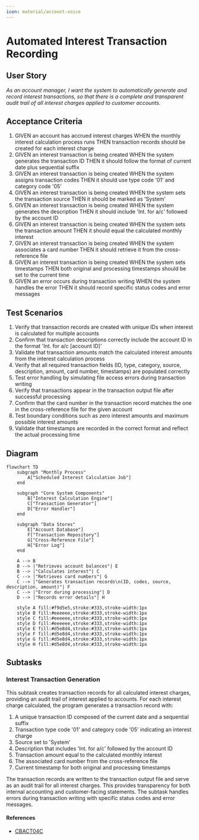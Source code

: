 ```yaml
---
icon: material/account-voice
---
```

# Automated Interest Transaction Recording

## User Story
_As an account manager, I want the system to automatically generate and record interest transactions, so that there is a complete and transparent audit trail of all interest charges applied to customer accounts._

## Acceptance Criteria
1. GIVEN an account has accrued interest charges WHEN the monthly interest calculation process runs THEN transaction records should be created for each interest charge
2. GIVEN an interest transaction is being created WHEN the system generates the transaction ID THEN it should follow the format of current date plus sequential suffix
3. GIVEN an interest transaction is being created WHEN the system assigns transaction codes THEN it should use type code '01' and category code '05'
4. GIVEN an interest transaction is being created WHEN the system sets the transaction source THEN it should be marked as 'System'
5. GIVEN an interest transaction is being created WHEN the system generates the description THEN it should include 'Int. for a/c' followed by the account ID
6. GIVEN an interest transaction is being created WHEN the system sets the transaction amount THEN it should equal the calculated monthly interest
7. GIVEN an interest transaction is being created WHEN the system associates a card number THEN it should retrieve it from the cross-reference file
8. GIVEN an interest transaction is being created WHEN the system sets timestamps THEN both original and processing timestamps should be set to the current time
9. GIVEN an error occurs during transaction writing WHEN the system handles the error THEN it should record specific status codes and error messages

## Test Scenarios
1. Verify that transaction records are created with unique IDs when interest is calculated for multiple accounts
2. Confirm that transaction descriptions correctly include the account ID in the format 'Int. for a/c [account ID]'
3. Validate that transaction amounts match the calculated interest amounts from the interest calculation process
4. Verify that all required transaction fields (ID, type, category, source, description, amount, card number, timestamps) are populated correctly
5. Test error handling by simulating file access errors during transaction writing
6. Verify that transactions appear in the transaction output file after successful processing
7. Confirm that the card number in the transaction record matches the one in the cross-reference file for the given account
8. Test boundary conditions such as zero interest amounts and maximum possible interest amounts
9. Validate that timestamps are recorded in the correct format and reflect the actual processing time

## Diagram
```mermaid
flowchart TD
    subgraph "Monthly Process"
        A["Scheduled Interest Calculation Job"]
    end

    subgraph "Core System Components"
        B["Interest Calculation Engine"]
        C["Transaction Generator"]
        D["Error Handler"]
    end

    subgraph "Data Stores"
        E["Account Database"]
        F["Transaction Repository"]
        G["Cross-Reference File"]
        H["Error Log"]
    end

    A --> B
    B --> |"Retrieves account balances"| E
    B --> |"Calculates interest"| C
    C --> |"Retrieves card numbers"| G
    C --> |"Generates transaction records\n(ID, codes, source, description, amount)"| F
    C --> |"Error during processing"| D
    D --> |"Records error details"| H
    
    style A fill:#f9d5e5,stroke:#333,stroke-width:1px
    style B fill:#eeeeee,stroke:#333,stroke-width:1px
    style C fill:#eeeeee,stroke:#333,stroke-width:1px
    style D fill:#eeeeee,stroke:#333,stroke-width:1px
    style E fill:#d5e8d4,stroke:#333,stroke-width:1px
    style F fill:#d5e8d4,stroke:#333,stroke-width:1px
    style G fill:#d5e8d4,stroke:#333,stroke-width:1px
    style H fill:#d5e8d4,stroke:#333,stroke-width:1px
```

## Subtasks
### Interest Transaction Generation
This subtask creates transaction records for all calculated interest charges, providing an audit trail of interest applied to accounts. For each interest charge calculated, the program generates a transaction record with:

1. A unique transaction ID composed of the current date and a sequential suffix
2. Transaction type code '01' and category code '05' indicating an interest charge
3. Source set to 'System'
4. Description that includes 'Int. for a/c' followed by the account ID
5. Transaction amount equal to the calculated monthly interest
6. The associated card number from the cross-reference file
7. Current timestamp for both original and processing timestamps

The transaction records are written to the transaction output file and serve as an audit trail for all interest charges. This provides transparency for both internal accounting and customer-facing statements. The subtask handles errors during transaction writing with specific status codes and error messages.
#### References
- [CBACT04C](/CBACT04C.md)